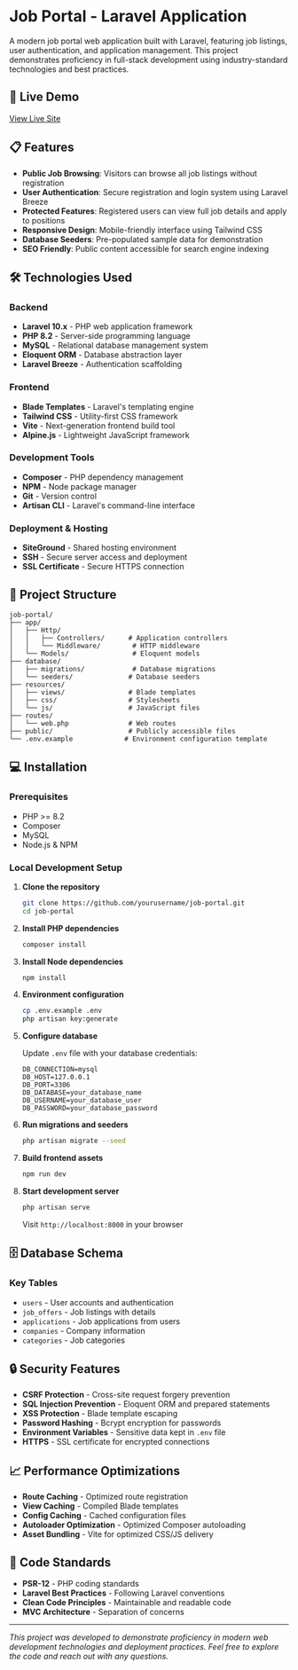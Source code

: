 # Job Portal - Laravel Application

A modern job portal web application built with Laravel, featuring job listings, user authentication, and application management. This project demonstrates proficiency in full-stack development using industry-standard technologies and best practices.

## 🚀 Live Demo

[View Live Site](https://willyc37.sg-host.com)

## 📋 Features

- **Public Job Browsing**: Visitors can browse all job listings without registration
- **User Authentication**: Secure registration and login system using Laravel Breeze
- **Protected Features**: Registered users can view full job details and apply to positions
- **Responsive Design**: Mobile-friendly interface using Tailwind CSS
- **Database Seeders**: Pre-populated sample data for demonstration
- **SEO Friendly**: Public content accessible for search engine indexing

## 🛠️ Technologies Used

### Backend
- **Laravel 10.x** - PHP web application framework
- **PHP 8.2** - Server-side programming language
- **MySQL** - Relational database management system
- **Eloquent ORM** - Database abstraction layer
- **Laravel Breeze** - Authentication scaffolding

### Frontend
- **Blade Templates** - Laravel's templating engine
- **Tailwind CSS** - Utility-first CSS framework
- **Vite** - Next-generation frontend build tool
- **Alpine.js** - Lightweight JavaScript framework

### Development Tools
- **Composer** - PHP dependency management
- **NPM** - Node package manager
- **Git** - Version control
- **Artisan CLI** - Laravel's command-line interface

### Deployment & Hosting
- **SiteGround** - Shared hosting environment
- **SSH** - Secure server access and deployment
- **SSL Certificate** - Secure HTTPS connection

## 📁 Project Structure

```
job-portal/
├── app/
│   ├── Http/
│   │   ├── Controllers/      # Application controllers
│   │   └── Middleware/        # HTTP middleware
│   └── Models/                # Eloquent models
├── database/
│   ├── migrations/            # Database migrations
│   └── seeders/              # Database seeders
├── resources/
│   ├── views/                # Blade templates
│   ├── css/                  # Stylesheets
│   └── js/                   # JavaScript files
├── routes/
│   └── web.php               # Web routes
├── public/                   # Publicly accessible files
└── .env.example             # Environment configuration template
```

## 💻 Installation

### Prerequisites
- PHP >= 8.2
- Composer
- MySQL
- Node.js & NPM

### Local Development Setup

1. **Clone the repository**
   ```bash
   git clone https://github.com/yourusername/job-portal.git
   cd job-portal
   ```

2. **Install PHP dependencies**
   ```bash
   composer install
   ```

3. **Install Node dependencies**
   ```bash
   npm install
   ```

4. **Environment configuration**
   ```bash
   cp .env.example .env
   php artisan key:generate
   ```

5. **Configure database**

   Update `.env` file with your database credentials:
   ```env
   DB_CONNECTION=mysql
   DB_HOST=127.0.0.1
   DB_PORT=3306
   DB_DATABASE=your_database_name
   DB_USERNAME=your_database_user
   DB_PASSWORD=your_database_password
   ```

6. **Run migrations and seeders**
   ```bash
   php artisan migrate --seed
   ```

7. **Build frontend assets**
   ```bash
   npm run dev
   ```

8. **Start development server**
   ```bash
   php artisan serve
   ```

   Visit `http://localhost:8000` in your browser


## 🗄️ Database Schema

### Key Tables
- `users` - User accounts and authentication
- `job_offers` - Job listings with details
- `applications` - Job applications from users
- `companies` - Company information
- `categories` - Job categories

## 🔒 Security Features

- **CSRF Protection** - Cross-site request forgery prevention
- **SQL Injection Prevention** - Eloquent ORM and prepared statements
- **XSS Protection** - Blade template escaping
- **Password Hashing** - Bcrypt encryption for passwords
- **Environment Variables** - Sensitive data kept in `.env` file
- **HTTPS** - SSL certificate for encrypted connections

## 📈 Performance Optimizations

- **Route Caching** - Optimized route registration
- **View Caching** - Compiled Blade templates
- **Config Caching** - Cached configuration files
- **Autoloader Optimization** - Optimized Composer autoloading
- **Asset Bundling** - Vite for optimized CSS/JS delivery



## 📝 Code Standards

- **PSR-12** - PHP coding standards
- **Laravel Best Practices** - Following Laravel conventions
- **Clean Code Principles** - Maintainable and readable code
- **MVC Architecture** - Separation of concerns


---

*This project was developed to demonstrate proficiency in modern web development technologies and deployment practices. Feel free to explore the code and reach out with any questions.*
